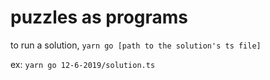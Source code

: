 # puzzles as programs

to run a solution,
`yarn go [path to the solution's ts file]`

ex:
`yarn go 12-6-2019/solution.ts`
